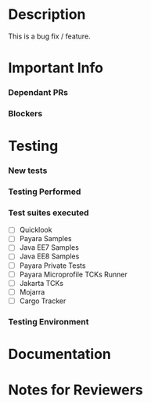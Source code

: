 <!--- Title your PR with a Jira reference (if available) followed by brief description - for example: "PAYARA-1234 Add readme file" -->

# Description
This is a bug fix / feature. <!-- delete/modify as applicable-->

<!-- fixes GitHub issue? - provide a link to that issue here -->

<!-- Provide some context here -->

<!--- Please provide enough information here about the what and why of your change. Target for developers of any experience level to understand -->

# Important Info

### Dependant PRs <!-- delete as applicable -->
<!--- Link any related or dependant PRs here with brief description why -->

### Blockers <!-- delete as applicable -->
<!-- Detail any blockers with links/info -->

# Testing

### New tests
<!-- Link to the test suite PR or provide info -->

### Testing Performed
<!--- Please describe how you tested these changes.  -->

### Test suites executed
<!-- Which test suites did you run this against? put an 'x' in the appropriate box(s). Feel free to add others.-->
- [ ] Quicklook
- [ ] Payara Samples
- [ ] Java EE7 Samples
- [ ] Java EE8 Samples
- [ ] Payara Private Tests
- [ ] Payara Microprofile TCKs Runner
- [ ] Jakarta TCKs
- [ ] Mojarra
- [ ] Cargo Tracker

### Testing Environment
<!--- Which OS, JDK, Maven version did you use? - for example "Zulu JDK 1.8_212 on Ubuntu 18.04 with Maven 3.6.0"-->

# Documentation
<!-- Link to the documentation PR where applicable -->

# Notes for Reviewers
<!-- Please give notes for any reviewers. The code should explain itself, but where should they start? Do you want feedback on anything specific? -->
<!-- Have you tagged any appropriate reviewers?-->
